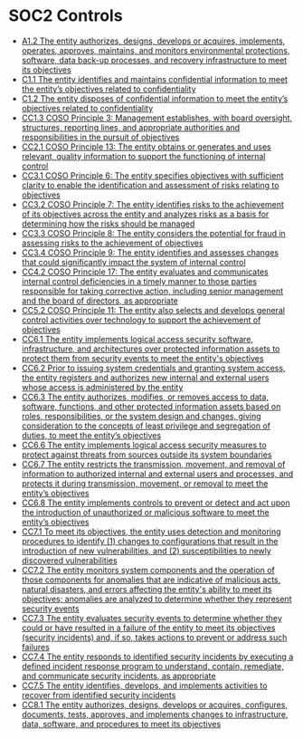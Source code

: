 # SOC2 Controls
- [A1.2 The entity authorizes, designs, develops or acquires, implements, operates, approves, maintains, and monitors environmental protections, software, data back-up processes, and recovery infrastructure to meet its objectives](a11.md)
- [C1.1 The entity identifies and maintains confidential information to meet the entity’s objectives related to confidentiality](c11.md)
- [C1.2 The entity disposes of confidential information to meet the entity’s objectives related to confidentiality](c12.md)
- [CC1.3 COSO Principle 3: Management establishes, with board oversight, structures, reporting lines, and appropriate authorities and responsibilities in the pursuit of objectives](cc13.md)
- [CC2.1 COSO Principle 13: The entity obtains or generates and uses relevant, quality information to support the functioning of internal control](cc21.md)
- [CC3.1 COSO Principle 6: The entity specifies objectives with sufficient clarity to enable the identification and assessment of risks relating to objectives](cc31.md)
- [CC3.2 COSO Principle 7: The entity identifies risks to the achievement of its objectives across the entity and analyzes risks as a basis for determining how the risks should be managed](cc32.md)
- [CC3.3 COSO Principle 8: The entity considers the potential for fraud in assessing risks to the achievement of objectives](cc33.md)
- [CC3.4 COSO Principle 9: The entity identifies and assesses changes that could significantly impact the system of internal control](cc34.md)
- [CC4.2 COSO Principle 17: The entity evaluates and communicates internal control deficiencies in a timely manner to those parties responsible for taking corrective action, including senior management and the board of directors, as appropriate](cc42.md)
- [CC5.2 COSO Principle 11: The entity also selects and develops general control activities over technology to support the achievement of objectives](cc52.md)
- [CC6.1 The entity implements logical access security software, infrastructure, and architectures over protected information assets to protect them from security events to meet the entity's objectives](cc61.md)
- [CC6.2 Prior to issuing system credentials and granting system access, the entity registers and authorizes new internal and external users whose access is administered by the entity](cc62.md)
- [CC6.3 The entity authorizes, modifies, or removes access to data, software, functions, and other protected information assets based on roles, responsibilities, or the system design and changes, giving consideration to the concepts of least privilege and segregation of duties, to meet the entity’s objectives](cc63.md)
- [CC6.6 The entity implements logical access security measures to protect against threats from sources outside its system boundaries](cc66.md)
- [CC6.7 The entity restricts the transmission, movement, and removal of information to authorized internal and external users and processes, and protects it during transmission, movement, or removal to meet the entity’s objectives](cc67.md)
- [CC6.8 The entity implements controls to prevent or detect and act upon the introduction of unauthorized or malicious software to meet the entity’s objectives](cc68.md)
- [CC7.1 To meet its objectives, the entity uses detection and monitoring procedures to identify (1) changes to configurations that result in the introduction of new vulnerabilities, and (2) susceptibilities to newly discovered vulnerabilities](cc71.md)
- [CC7.2 The entity monitors system components and the operation of those components for anomalies that are indicative of malicious acts, natural disasters, and errors affecting the entity's ability to meet its objectives; anomalies are analyzed to determine whether they represent security events](cc72.md)
- [CC7.3 The entity evaluates security events to determine whether they could or have resulted in a failure of the entity to meet its objectives (security incidents) and, if so, takes actions to prevent or address such failures](cc73.md)
- [CC7.4 The entity responds to identified security incidents by executing a defined incident response program to understand, contain, remediate, and communicate security incidents, as appropriate](cc74.md)
- [CC7.5 The entity identifies, develops, and implements activities to recover from identified security incidents](cc75.md)
- [CC8.1 The entity authorizes, designs, develops or acquires, configures, documents, tests, approves, and implements changes to infrastructure, data, software, and procedures to meet its objectives](cc81.md)
